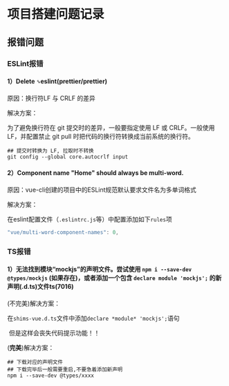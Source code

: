 # 项目搭建问题记录



## 报错问题

### ESLint报错

#### 1）Delete `␍`eslint(prettier/prettier)

原因：换行符LF 与 CRLF 的差异

解决方案：

为了避免换行符在 git 提交时的差异，一般要指定使用 LF 或 CRLF。一般使用 LF，并配置禁止 git pull 时把代码的换行符转换成当前系统的换行符。

```shell
## 提交时转换为 LF, 拉取时不转换
git config --global core.autocrlf input
```



#### 2）Component name "Home" should always be multi-word.

原因：vue-cli创建的项目中的ESLint规范默认要求文件名为多单词格式

解决方案：

在eslint配置文件（`.eslintrc.js`等）中配置添加如下`rules`项

```js
"vue/multi-word-component-names": 0,
```



### TS报错

#### 1）无法找到模块“mockjs”的声明文件。尝试使用 `npm i --save-dev @types/mockjs` (如果存在)，或者添加一个包含 `declare module 'mockjs';` 的新声明(.d.ts)文件ts(7016)

(不完美)解决方案：

​	在`shims-vue.d.ts`文件中添加`declare *module* 'mockjs';`语句

​	但是这样会丧失代码提示功能！！

(**完美**)解决方案：

```shell
## 下载对应的声明文件
## 下载完毕后一般需要重启,不要急着添加新声明
npm i --save-dev @types/xxxx
```

